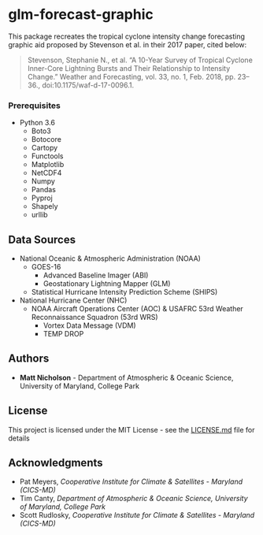 # glm-forecast-graphic

This package recreates the tropical cyclone intensity change forecasting graphic aid proposed by Stevenson et al. in their 2017 paper, cited below:

> Stevenson, Stephanie N., et al. “A 10-Year Survey of Tropical Cyclone Inner-Core Lightning Bursts and Their Relationship to Intensity      Change.” Weather and Forecasting, vol. 33, no. 1, Feb. 2018, pp. 23–36., doi:10.1175/waf-d-17-0096.1.


### Prerequisites
* Python 3.6
  * Boto3
  * Botocore
  * Cartopy
  * Functools
  * Matplotlib
  * NetCDF4
  * Numpy
  * Pandas
  * Pyproj
  * Shapely
  * urllib



## Data Sources
- National Oceanic & Atmospheric Administration (NOAA)
  - GOES-16
    - Advanced Baseline Imager (ABI)
    - Geostationary Lightning Mapper (GLM)
  - Statistical Hurricane Intensity Prediction Scheme (SHIPS)
- National Hurricane Center (NHC)
  - NOAA Aircraft Operations Center (AOC) & USAFRC 53rd Weather Reconnaissance Squadron (53rd WRS)
    - Vortex Data Message (VDM)
    - TEMP DROP


## Authors

* **Matt Nicholson** - Department of Atmospheric & Oceanic Science, University of Maryland, College Park


## License

This project is licensed under the MIT License - see the [LICENSE.md](LICENSE.md) file for details


## Acknowledgments

* Pat Meyers, *Cooperative Institute for Climate & Satellites - Maryland (CICS-MD)*
* Tim Canty, *Department of Atmospheric & Oceanic Science, University of Maryland, College Park*
* Scott Rudlosky, *Cooperative Institute for Climate & Satellites - Maryland (CICS-MD)*
